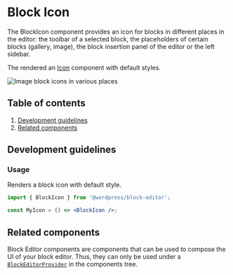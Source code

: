 # Block Icon

The BlockIcon component provides an icon for blocks in different places in the editor: the toolbar of a selected block, the placeholders of certain blocks (gallery, image), the block insertion panel of the editor or the left sidebar.

The rendered an [Icon](https://github.com/WordPress/gutenberg/tree/master/packages/components/src/icon) component with default styles.

![Image block icons in various places](https://make.wordpress.org/core/files/2020/08/image-block-icons-in-various-places.png)

## Table of contents

1. [Development guidelines](#development-guidelines)
2. [Related components](#related-components)


## Development guidelines

### Usage

Renders a block icon with default style.

```jsx
import { BlockIcon } from '@wordpress/block-editor';

const MyIcon = () => <BlockIcon />;
```


## Related components

Block Editor components are components that can be used to compose the UI of your block editor. Thus, they can only be used under a [`BlockEditorProvider`](https://github.com/WordPress/gutenberg/blob/master/packages/block-editor/src/components/provider/README.md) in the components tree. 
